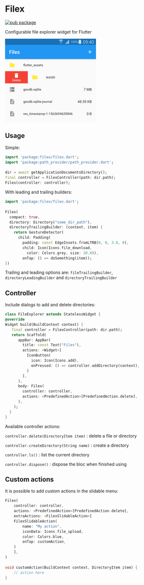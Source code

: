 # Filex

[![pub package](https://img.shields.io/pub/v/filex.svg)](https://pub.dartlang.org/packages/filex)

Configurable file explorer widget for Flutter

![Screenshot](img/screen.png)

## Usage

Simple:

   ```dart
   import 'package:filex/filex.dart';
   import 'package:path_provider/path_provider.dart';

   dir = await getApplicationDocumentsDirectory();
   final controller = FilexController(path: dir.path);
   Filex(controller: controller);
   ```

With leading and trailing builders:

   ```dart
   import 'package:filex/filex.dart';

   Filex(
     compact: true,
     directory: Directory("some_dir_path"),
     directoryTrailingBuilder: (context, item) {
       return GestureDetector(
         child: Padding(
           padding: const EdgeInsets.fromLTRB(0, 0, 3.0, 0),
           child: Icon(Icons.file_download,
             color: Colors.grey, size: 20.0)),
           onTap: () => doSomething(item));
   })
   ```

Trailing and leading options are: `fileTrailingBuilder`, `directoryLeadingBuilder` and `directoryTrailingBuilder`

## Controller

Include dialogs to add and delete directories:

   ```dart
   class FileExplorer extends StatelessWidget {
   @override
   Widget build(BuildContext context) {
      final controller = FilexController(path: dir.path);
      return Scaffold(
         appBar: AppBar(
           title: const Text("Files"),
           actions: <Widget>[
             IconButton(
               icon: Icon(Icons.add),
               onPressed: () => controller.addDirectory(context),
             )
           ],
         ),
         body: Filex(
           controller: controller,
           actions: <PredefinedAction>[PredefinedAction.delete],
         ),
       );
     }
   }
   ```

Available controller actions:

`controller.delete(DirectoryItem item)` : delete a file or directory

`controller.createDirectory(String name)` : create a directory

`controller.ls()` : list the current directory

`controller.dispose()` : dispose the bloc when finished using

## Custom actions

It is possible to add custom actions in the slidable menu:

```dart
Filex(
    controller: controller,
    actions: <PredefinedAction>[PredefinedAction.delete],
    extraActions: <FilexSlidableAction>[
    FilexSlidableAction(
        name: "My action",
        iconData: Icons.file_upload,
        color: Colors.blue,
        onTap: customAction,
    )
    ],
)

void customAction(BuildContext context, DirectoryItem item) {
    // action here
}
```
